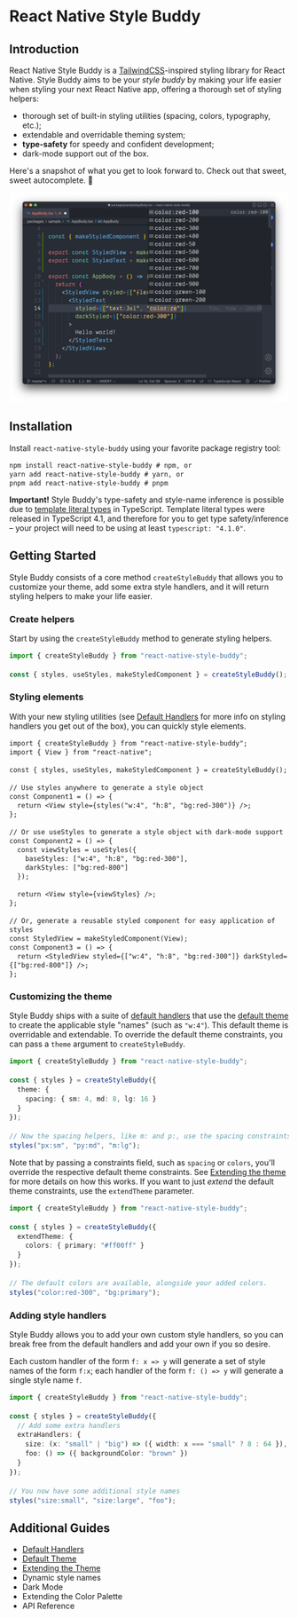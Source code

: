 # React Native Style Buddy

## Introduction

React Native Style Buddy is a [TailwindCSS](https://tailwindcss.com/)-inspired styling library for React Native. Style Buddy aims to be your _style buddy_ by making your life easier when styling your next React Native app, offering a thorough set of styling helpers:

- thorough set of built-in styling utilities (spacing, colors, typography, etc.);
- extendable and overridable theming system;
- **type-safety** for speedy and confident development;
- dark-mode support out of the box.

Here's a snapshot of what you get to look forward to. Check out that sweet, sweet autocomplete. 🤤

![Sample of VSCode usage](./docs/vsc-sample.png)

## Installation

Install `react-native-style-buddy` using your favorite package registry tool:

```shell
npm install react-native-style-buddy # npm, or
yarn add react-native-style-buddy # yarn, or
pnpm add react-native-style-buddy # pnpm
```

**Important!** Style Buddy's type-safety and style-name inference is possible due to [template literal types](https://www.typescriptlang.org/docs/handbook/2/template-literal-types.html) in TypeScript. Template literal types were released in TypeScript 4.1, and therefore for you to get type safety/inference – your project will need to be using at least `typescript: "4.1.0"`.


## Getting Started

Style Buddy consists of a core method `createStyleBuddy` that allows you to customize your theme, add some extra style handlers, and it will return styling helpers to make your life easier.

### Create helpers

Start by using the `createStyleBuddy` method to generate styling helpers.

```ts
import { createStyleBuddy } from "react-native-style-buddy";

const { styles, useStyles, makeStyledComponent } = createStyleBuddy();
```

### Styling elements

With your new styling utilities (see [Default Handlers](./docs/default-handlers.md) for more info on styling handlers you get out of the box), you can quickly style elements.

```tsx
import { createStyleBuddy } from "react-native-style-buddy";
import { View } from "react-native";

const { styles, useStyles, makeStyledComponent } = createStyleBuddy();

// Use styles anywhere to generate a style object
const Component1 = () => {
  return <View style={styles("w:4", "h:8", "bg:red-300")} />;
};

// Or use useStyles to generate a style object with dark-mode support
const Component2 = () => {
  const viewStyles = useStyles({
    baseStyles: ["w:4", "h:8", "bg:red-300"],
    darkStyles: ["bg:red-800"]
  });
  
  return <View style={viewStyles} />;
};

// Or, generate a reusable styled component for easy application of styles
const StyledView = makeStyledComponent(View);
const Component3 = () => {
  return <StyledView styled={["w:4", "h:8", "bg:red-300"]} darkStyled={["bg:red-800"]} />;
};
```

### Customizing the theme

Style Buddy ships with a suite of [default handlers](./docs/default-handlers.md) that use the [default theme](./docs/default-theme.md) to create the applicable style "names" (such as `"w:4"`). This default theme is overridable and extendable. To override the default theme constraints, you can pass a `theme` argument to `createStyleBuddy`.

```ts
import { createStyleBuddy } from "react-native-style-buddy";

const { styles } = createStyleBuddy({
  theme: {
    spacing: { sm: 4, md: 8, lg: 16 }
  }
});

// Now the spacing helpers, like m: and p:, use the spacing constraints above.
styles("px:sm", "py:md", "m:lg");
```

Note that by passing a constraints field, such as `spacing` or `colors`, you'll override the respective default theme constraints. See [Extending the theme](./docs/extending-the-theme.md) for more details on how this works. If you want to just _extend_ the default theme constraints, use the `extendTheme` parameter.

```ts
import { createStyleBuddy } from "react-native-style-buddy";

const { styles } = createStyleBuddy({
  extendTheme: {
    colors: { primary: "#ff00ff" }
  }
});

// The default colors are available, alongside your added colors.
styles("color:red-300", "bg:primary");
```

### Adding style handlers

Style Buddy allows you to add your own custom style handlers, so you can break free from the default handlers and add your own if you so desire.

Each custom handler of the form `f: x => y` will generate a set of style names of the form `f:x`; each handler of the form `f: () => y` will generate a single style name `f`.

```ts
import { createStyleBuddy } from "react-native-style-buddy";

const { styles } = createStyleBuddy({
  // Add some extra handlers
  extraHandlers: {
    size: (x: "small" | "big") => ({ width: x === "small" ? 8 : 64 }),
    foo: () => ({ backgroundColor: "brown" })
  }
});

// You now have some additional style names
styles("size:small", "size:large", "foo");
```

## Additional Guides

- [Default Handlers](./docs/default-handlers.md)
- [Default Theme](./docs/default-theme.md)
- [Extending the Theme](./docs/extending-the-theme.md)
- Dynamic style names
- Dark Mode
- Extending the Color Palette
- API Reference
